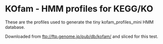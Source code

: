 # KOfam - HMM profiles for KEGG/KO

These are the profiles used to generate the tiny kofam_profiles_mini HMM database.

Downloaded from ftp://ftp.genome.jp/pub/db/kofam/ and sliced for this test.

